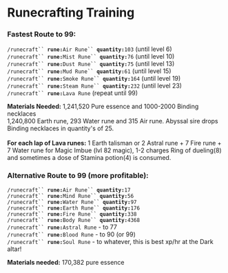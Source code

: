 # Runecrafting Training

### Fastest Route to 99:

`/runecraft`` `**`rune:`**`Air Rune`` `**`quantity:`**`103` (until level 6) \
`/runecraft`` `**`rune:`**`Mist Rune`` `**`quantity:`**`76` (until level 10) \
`/runecraft`` `**`rune:`**`Dust Rune`` `**`quantity:`**`75` (until level 13) \
`/runecraft`` `**`rune:`**`Mud Rune`` `**`quantity:`**`61` (until level 15) \
`/runecraft`` `**`rune:`**`Smoke Rune`` `**`quantity:`**`164` (until level 19) \
`/runecraft`` `**`rune:`**`Steam Rune`` `**`quantity:`**`232` (until level 23) \
`/runecraft`` `**`rune:`**`Lava Rune` (repeat until 99)

**Materials Needed:** 1,241,520 Pure essence and 1000-2000 Binding necklaces \
1,240,800 Earth rune, 293 Water rune and 315 Air rune. Abyssal sire drops Binding necklaces in quantity's of 25.\
\
**For each lap of Lava runes:** 1 Earth talisman or 2 Astral rune + 7 Fire rune + 7 Water rune for Magic Imbue (lvl 82 magic), 1-2 charges Ring of dueling(8) and sometimes a dose of Stamina potion(4) is consumed.

### Alternative Route to 99 (more profitable):

`/runecraft`` `**`rune:`**`Air Rune`` `**`quantity:`**`17`\
`/runecraft`` `**`rune:`**`Mind Rune`` `**`quantity:`**`56`\
`/runecraft`` `**`rune:`**`Water Rune`` `**`quantity:`**`97`\
`/runecraft`` `**`rune:`**`Earth Rune`` `**`quantity:`**`176`\
`/runecraft`` `**`rune:`**`Fire Rune`` `**`quantity:`**`338`\
`/runecraft`` `**`rune:`**`Body Rune`` `**`quantity:`**`4368`\
`/runecraft`` `**`rune:`**`Astral Rune` - to 77\
`/runecraft`` `**`rune:`**`Blood Rune` - to 90 (or 99)\
`/runecraft`` `**`rune:`**`Soul Rune` - to whatever, this is best xp/hr at the Dark altar!

**Materials needed:** 170,382 pure essence


